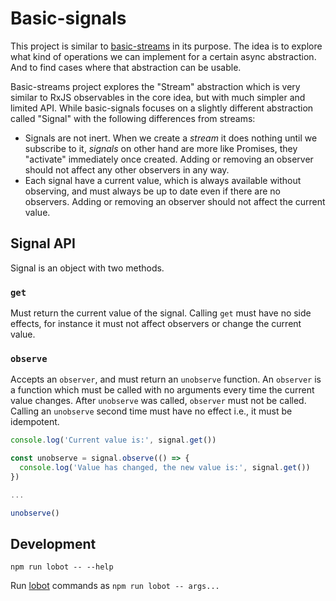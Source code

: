 # Basic-signals

This project is similar to [basic-streams](https://github.com/rpominov/basic-streams) in its purpose.
The idea is to explore what kind of operations we can implement for a certain async abstraction.
And to find cases where that abstraction can be usable.

Basic-streams project explores the "Stream" abstraction which is very similar to RxJS
observables in the core idea, but with much simpler and limited API. While basic-signals focuses on
a slightly different abstraction called "Signal" with the following differences from streams:

 - Signals are not inert. When we create a _stream_ it does nothing until we subscribe to it,
   _signals_ on other hand are more like Promises, they "activate" immediately once created.
   Adding or removing an observer should not affect any other observers in any way.
 - Each signal have a current value, which is always available without observing,
   and must always be up to date even if there are no observers.
   Adding or removing an observer should not affect the current value.

## Signal API

Signal is an object with two methods.

### `get`

Must return the current value of the signal. Calling `get` must have no side effects,
for instance it must not affect observers or change the current value.

### `observe`

Accepts an `observer`, and must return an `unobserve` function. An `observer` is a function
which must be called with no arguments every time the current value changes.
After `unobserve` was called, `observer` must not be called. Calling an `unobserve` second time
must have no effect i.e., it must be idempotent.

```js
console.log('Current value is:', signal.get())

const unobserve = signal.observe(() => {
  console.log('Value has changed, the new value is:', signal.get())
})

...

unobserve()
```


## Development

```
npm run lobot -- --help
```

Run [lobot](https://github.com/rpominov/lobot) commands as `npm run lobot -- args...`
